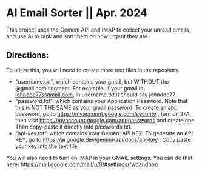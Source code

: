 # AI Email Sorter || Apr. 2024
This project uses the Gemeni API and IMAP to collect your unread emails, and use AI to rank and sort them on how urgent they are.
## Directions:
To utilize this, you will need to create three text files in the repository.
- "username.txt", which contains your gmail, but WITHOUT the @gmail.com segment. For example, if your gmail is johndoe77@gmail.com, in username.txt it should say johndoe77 .
- "password.txt", which contains your Application Password. Note that this is NOT THE SAME as your gmail password. To create an app password, go to https://myaccount.google.com/security , turn on 2FA, then visit https://myaccount.google.com/apppasswords and create one. Then copy-paste it directly into passwords.txt.
- "api-key.txt", which contains your Gemeni API KEY. To generate an API KEY, go to https://ai.google.dev/gemini-api/docs/api-key . Copy paste your key into the text file.

You will also need to turn on IMAP in your GMAIL settings. You can do that here: https://mail.google.com/mail/u/0/#settings/fwdandpop 
